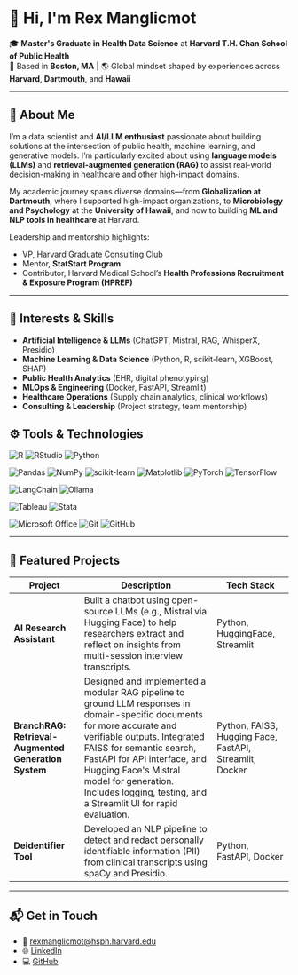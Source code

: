# 👋 Hi, I'm Rex Manglicmot

🎓 **Master's Graduate in Health Data Science** at **Harvard T.H. Chan School of Public Health**  
📍 Based in **Boston, MA** | 🌎 Global mindset shaped by experiences across **Harvard**, **Dartmouth**, and **Hawaii**

---

## 🧠 About Me

I’m a data scientist and **AI/LLM enthusiast** passionate about building solutions at the intersection of public health, machine learning, and generative models. I’m particularly excited about using **language models (LLMs)** and **retrieval-augmented generation (RAG)** to assist real-world decision-making in healthcare and other high-impact domains.

My academic journey spans diverse domains—from **Globalization at Dartmouth**, where I supported high-impact organizations, to **Microbiology and Psychology** at the **University of Hawaii**, and now to building **ML and NLP tools in healthcare** at Harvard.

Leadership and mentorship highlights:
- VP, Harvard Graduate Consulting Club
- Mentor, **StatStart Program**
- Contributor, Harvard Medical School’s **Health Professions Recruitment & Exposure Program (HPREP)**

---

## 💼 Interests & Skills

- **Artificial Intelligence & LLMs** (ChatGPT, Mistral, RAG, WhisperX, Presidio)
- **Machine Learning & Data Science** (Python, R, scikit-learn, XGBoost, SHAP)
- **Public Health Analytics** (EHR, digital phenotyping)
- **MLOps & Engineering** (Docker, FastAPI, Streamlit)
- **Healthcare Operations** (Supply chain analytics, clinical workflows)
- **Consulting & Leadership** (Project strategy, team mentorship)

## ⚙️ Tools & Technologies

<!-- Programming Languages & IDEs -->
![R](https://img.shields.io/badge/R-276DC3?style=for-the-badge&logo=r&logoColor=white)
![RStudio](https://img.shields.io/badge/RStudio-75AADB?style=for-the-badge&logo=rstudio&logoColor=white)
![Python](https://img.shields.io/badge/Python-3776AB?style=for-the-badge&logo=python&logoColor=white)

<!-- Data Science Libraries -->
![Pandas](https://img.shields.io/badge/Pandas-150458?style=for-the-badge&logo=pandas&logoColor=white)
![NumPy](https://img.shields.io/badge/NumPy-013243?style=for-the-badge&logo=numpy&logoColor=white)
![scikit-learn](https://img.shields.io/badge/scikit--learn-F7931E?style=for-the-badge&logo=scikit-learn&logoColor=white)
![Matplotlib](https://img.shields.io/badge/Matplotlib-11557C?style=for-the-badge&logo=matplotlib&logoColor=white)
![PyTorch](https://img.shields.io/badge/PyTorch-EE4C2C?style=for-the-badge&logo=pytorch&logoColor=white)
![TensorFlow](https://img.shields.io/badge/TensorFlow-FF6F00?style=for-the-badge&logo=tensorflow&logoColor=white)

<!-- LLM / NLP -->
![LangChain](https://img.shields.io/badge/LangChain-000000?style=for-the-badge&logo=data:image/svg+xml;base64,&logoColor=white)
![Ollama](https://img.shields.io/badge/Ollama-000000?style=for-the-badge&logo=ollama&logoColor=white)

<!-- Analytics & Visualization -->
![Tableau](https://img.shields.io/badge/Tableau-E97627?style=for-the-badge&logo=tableau&logoColor=white)
![Stata](https://img.shields.io/badge/Stata-007ACC?style=for-the-badge&logoColor=white)

<!-- Productivity & Dev Tools -->
![Microsoft Office](https://img.shields.io/badge/Microsoft_Office-D83B01?style=for-the-badge&logo=microsoft-office&logoColor=white)
![Git](https://img.shields.io/badge/Git-F05032?style=for-the-badge&logo=git&logoColor=white)
![GitHub](https://img.shields.io/badge/GitHub-181717?style=for-the-badge&logo=github&logoColor=white)


---

## 📌 Featured Projects

| Project | Description | Tech Stack |
|--------|-------------|------------|
| **AI Research Assistant** | Built a chatbot using open-source LLMs (e.g., Mistral via Hugging Face) to help researchers extract and reflect on insights from multi-session interview transcripts. | Python, HuggingFace, Streamlit |
| **BranchRAG: Retrieval-Augmented Generation System** | Designed and implemented a modular RAG pipeline to ground LLM responses in domain-specific documents for more accurate and verifiable outputs. Integrated FAISS for semantic search, FastAPI for API interface, and Hugging Face's Mistral model for generation. Includes logging, testing, and a Streamlit UI for rapid evaluation. | Python, FAISS, Hugging Face, FastAPI, Streamlit, Docker |
| **Deidentifier Tool** | Developed an NLP pipeline to detect and redact personally identifiable information (PII) from clinical transcripts using spaCy and Presidio. | Python, FastAPI, Docker |

---

## 📬 Get in Touch

- 📧 [rexmanglicmot@hsph.harvard.edu](mailto:rexmanglicmot@hsph.harvard.edu)  
- 🌐 [LinkedIn](https://www.linkedin.com/in/rexmanglicmot)  
- 💻 [GitHub](https://github.com/rexmanglicmot)
